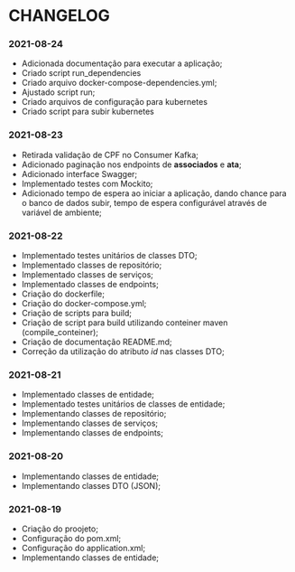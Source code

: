 # CHANGELOG

### 2021-08-24

- Adicionada documentação para executar a aplicação;
- Criado script run_dependencies
- Criado arquivo docker-compose-dependencies.yml;
- Ajustado script run;
- Criado arquivos de configuração para kubernetes
- Criado script para subir kubernetes

### 2021-08-23

- Retirada validação de CPF no Consumer Kafka;
- Adicionado paginação nos endpoints de **associados** e **ata**;
- Adicionado interface Swagger;
- Implementado testes com Mockito;
- Adicionado tempo de espera ao iniciar a aplicação, dando chance para o banco de dados subir, tempo de espera configurável através de variável de ambiente;

### 2021-08-22

- Implementado testes unitários de classes DTO;
- Implementado classes de repositório;
- Implementado classes de serviços;
- Implementado classes de endpoints;
- Criação do dockerfile;
- Criação do docker-compose.yml;
- Criação de scripts para build;
- Criação de script para build utilizando conteiner maven (compile_conteiner);
- Criação de documentação README.md;
- Correção da utilização do atributo _id_ nas classes DTO;

### 2021-08-21

- Implementado classes de entidade;
- Implementado testes unitários de classes de entidade;
- Implementando classes de repositório;
- Implementando classes de serviços;
- Implementando classes de endpoints;

### 2021-08-20

- Implementando classes de entidade;
- Implementando classes DTO (JSON);

### 2021-08-19

- Criação do proojeto;
- Configuração do pom.xml;
- Configuração do application.xml;
- Implementando classes de entidade;
